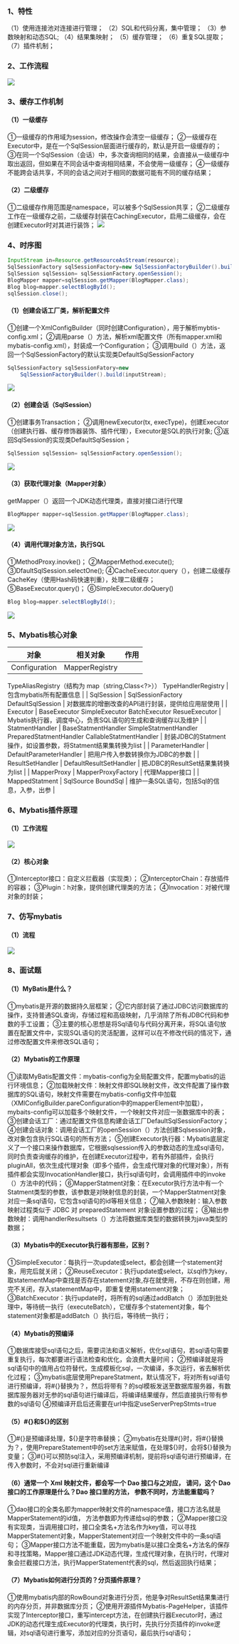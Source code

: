 ### 1、特性
（1）使用连接池对连接进行管理；
（2）SQL和代码分离，集中管理；
（3）参数映射和动态SQL;
（4）结果集映射；
（5）缓存管理；
（6）重复SQL提取<sql>；
（7）插件机制；
### 2、工作流程
![](https://cdn.nlark.com/yuque/0/2023/jpeg/29496365/1674623806507-d24dcbe7-615d-4bbb-adb4-137393d002d1.jpeg)
### 3、缓存工作机制
#### （1）一级缓存
①一级缓存的作用域为session，修改操作会清空一级缓存；
②一级缓存在Executor中，是在一个SqlSession层面进行缓存的，默认是开启一级缓存的；
③在同一个SqlSession（会话）中，多次查询相同的结果，会直接从一级缓存中取出返回，但如果在不同会话中查询相同结果，不会使用一级缓存；
④一级缓存不能跨会话共享，不同的会话之间对于相同的数据可能有不同的缓存结果；
#### （2）二级缓存
①二级缓存作用范围是namespace，可以被多个SqlSession共享；
②二级缓存工作在一级缓存之前，二级缓存封装在CachingExecutor，启用二级缓存，会在创建Executor时对其进行装饰；
![](https://cdn.nlark.com/yuque/0/2023/jpeg/29496365/1674103865373-c5faa590-1eeb-4dee-b716-4dd5a7735a1d.jpeg)
### 4、时序图
```java
InputStream in=Resource.getResourceAsStream(resource);
SqlSessionFactory sqlSessionFactory=new SqlSessionFactoryBuilder().build(in);
SqlSession sqlSession= sqlSessionFactory.openSession();
BlogMapper mapper=sqlSession.getMapper(BlogMapper.class);
Blog blog=mapper.selectBlogById();
sqlSession.close();
```
#### （1）创建会话工厂类，解析配置文件
①创建一个XmlConfigBuilder（同时创建Configuration），用于解析mybtis-config.xml；
②调用parse（）方法，解析xml配置文件（所有mapper.xml和mybatis-config.xml），封装成一个Configuration；
③调用build（）方法，返回一个SqlSessionFactory的默认实现类DefaultSqlSessionFactory
```java
SqlSessionFactory sqlSessionFatory=new 
    SqlSessionFactoryBuilder().build(inputStream);
```
![](https://cdn.nlark.com/yuque/0/2023/jpeg/29496365/1674448936681-f8748a74-3223-4732-a102-dbbf1eb5fdeb.jpeg)
#### （2）创建会话（SqlSession）
①创建事务Transaction；
②调用newExecutor(tx, execType)，创建Executor（创建执行器、缓存修饰器装饰、插件代理），Executor是SQL的执行对象;
③返回SqlSession的实现类DefaultSqlSession；
```java
SqlSession sqlSession= sqlSessionFactory.openSession();
```
![](https://cdn.nlark.com/yuque/0/2023/jpeg/29496365/1673946787216-97b468a0-d3cd-4cda-8213-2b3073e35064.jpeg)
#### （3）获取代理对象（Mapper对象）
getMapper（）返回一个JDK动态代理类，直接对接口进行代理
```java
BlogMapper mapper=sqlSession.getMapper(BlogMapper.class);
```
![](https://cdn.nlark.com/yuque/0/2023/jpeg/29496365/1673947337018-4b35b32a-a8d7-41e8-8a84-954bb6bb25eb.jpeg)
#### （4）调用代理对象方法，执行SQL
①MethodProxy.inovke()；
②MapperMethod.execute();
③DfaultSqlSession.selectOne();
④CacheExecutor.query（），创建二级缓存CacheKey（使用Hash码快速判重），处理二级缓存；
⑤BaseExecutor.query()；
⑥SimpleExecutor.doQuery()
```java
Blog blog=mapper.selectBlogById();
```
![](https://cdn.nlark.com/yuque/0/2023/jpeg/29496365/1674459644947-1dd69a0a-3c0c-4a5c-986b-64c4731b2fff.jpeg)
### 5、Mybatis核心对象
| 对象 | 相关对象 | 作用 |
| --- | --- | --- |
| Configuration | MapperRegistry
TypeAliasRegistry（结构为
map（string,Class<?>））
TypeHandlerRegistry | 包含mybatis所有配置信息 |
| SqlSession | SqlSessionFactory
DefaultSqlSession | 对数据库的增删改查的API进行封装，提供给应用层使用 |
| Executor | BaseExecutor
SimpleExecutor
BatchExecutor
ResueExecutor | Mybatis执行器，调度中心，负责SQL语句的生成和查询缓存以及维护 |
| StatmentHandler | BaseStatmentHandler
SimpleStatmentHandler
PreparedStatmentHandler
CallableStatmentHandler | 封装JDBC的Statment操作，如设置参数，将Statment结果集转换为list |
| ParameterHandler | DefaultParameterHandler | 把用户传入参数转换你为JDBC的参数 |
| ResultSetHandler | DefaultResultSetHandler | 把JDBC的ResultSet结果集转换为list |
| MapperProxy | MapperProxyFactory | 代理Mapper接口 |
| MappedStatment | SqlSource
BoundSql | 维护一条SQL语句，包括Sql的信息，入参，出参 |

### 6、Mybatis插件原理
#### （1）工作流程
![](https://cdn.nlark.com/yuque/0/2023/jpeg/29496365/1674628830100-322d13ab-9332-4173-942a-ef66619327c8.jpeg)
#### （2）核心对象
①Interceptor接口：自定义拦截器（实现类）；
②InterceptorChain：存放插件的容器；
③Plugin：h对象，提供创建代理类的方法；
④Invocation：对被代理对象的封装；
### 7、仿写mybatis
#### （1）流程
![](https://cdn.nlark.com/yuque/0/2023/jpeg/29496365/1674713930297-d079ae8e-7e3a-447e-b038-8ffd1147b0ed.jpeg)
### 8、面试题
#### （1）MyBatis是什么？
①mybatis是开源的数据持久层框架；
②它内部封装了通过JDBC访问数据库的操作，支持普通SQL查询，存储过程和高级映射，几乎消除了所有JDBC代码和参数的手工设置；
③主要的核心思想是将Sql语句与代码分离开来，将SQL语句放置在配置文件中，实现SQL语句的灵活配置，这样可以在不修改代码的情况下，通过修改配置文件来修改SQL语句；
#### （2）Mybatis的工作原理
①读取MyBatis配置文件：mybatis-config为全局配置文件，配置mybatis的运行环境信息；
②加载映射文件：映射文件即SQL映射文件，改文件配置了操作数据库的SQL语句，映射文件需要在mybatis-config文件中加载（XMlConfigBuilder.pareConfiguration中的mapperElement中加载），mybaits-config可以加载多个映射文件，一个映射文件对应一张数据库中的表；
③创建会话工厂：通过配置文件信息构建会话工厂DefaultSqlSessionFactory；
④创建会话对象：调用会话工厂的openSession（）方法创建Sqlsession对象，改对象包含执行SQL语句的所有方法；
⑤创建Executor执行器：Mybatis底层定义了一个接口来操作数据库，它根据sqlsession传入的参数动态的生成sql语句，同时负责查询缓存的维护，在创建Executor过程中，若有外部插件，会执行pluginAll，依次生成代理对象（即多个插件，会生成代理对象的代理对象），所有插件都会实现InvocationHandler接口，执行sql语句时，会调用插件中的invoke（）方法中的代码；
⑥MapperStatment对象：在Executor执行方法中有一个Statment类型的参数，该参数是对映射信息的封装，一个MapperStatment对象对应一条sql语句，它包含sql语句的id等相关信息；
⑦输入参数映射：输入参数映射过程类似于 JDBC 对 preparedStatement 对象设置参数的过程；
⑧输出参数映射：调用handlerResultsets（）方法将数据库类型的数据转换为java类型的数据；
#### （3）Mybatis中的Executor执行器有那些，区别？
①SimpleExecutor：每执行一次update或select，都会创建一个statement对象，用完后就关闭；
②ReuseExecutor：执行update或select，以sql作为key，取statementMap中查找是否存在statement对象,存在就使用，不存在则创建，用完不关闭，存入statementMap中，即重复使用statement对象；
③BatchExecutor：执行update时，将所有的sql通过addBatch（）添加到批处理中，等待统一执行（executeBatch），它缓存多个statement对象，每个statement对象都是addBatch（）执行后，等待统一执行；
#### （4）Mybatis的预编译
①数据库接受sql语句之后，需要词法和语义解析，优化sql语句，若sql语句需要重复执行，每次都要进行语法检查和优化，会浪费大量时间；
②预编译就是将sql语句中的值用占位符替代，生成模板化sql，一次编译，多次运行，省去解析优化过程；
③mybatis底层使用PrepareStatment，默认情况下，将对所有sql语句进行预编译，将#{}替换为？，然后将带有？的sql模板发送至数据库服务器，有数据库服务器对无参的sql语句进行编译后，将编译结果缓存，然后直接执行带有参数的sql语句
④预编译开启后还需要在url中指定useServerPrepStmts=true
#### （5）#{}和${}的区别
①#{}是预编译处理，${}是字符串替换；
②mybatis在处理#{}时，将#{}替换为？，使用PrepareStatement中的set方法来赋值，在处理${}时，会将${}替换为变量；
③#{}可以预防sql注入，采用预编译机制，提前将sql语句进行预编译，在传入参数时，不会对sql进行重新编译
#### （6）通常一个 Xml 映射文件，都会写一个 Dao 接口与之对应， 请问，这个 Dao 接口的工作原理是什么？Dao 接口里的方法， 参数不同时，方法能重载吗？
①dao接口的全类名即为mapper映射文件的namespace值，接口方法名就是MapperStatement的id值，
方法参数即为传递给sql的参数；
②Mapper接口没有实现类，当调用接口时，接口全类名+方法名作为key值，可以寻找MapperStatement对象，MapperStatement对应一个映射文件中的一条sql语句；
③Mapper接口方法不能重载，因为mybatis是以接口全类名+方法名的保存和寻找策略，Mapper接口通过JDK动态代理，生成代理对象，在执行时，代理对象会拦截接口方法，执行MapperStatement代表的sql，然后返回执行结果；
#### （7）Mybatis如何进行分页的？分页插件原理？
①使用mybatis内部的RowBound对象进行分页，他是争对ResultSet结果集进行的内存分页，并非数据库分页；
②使用开源插件Mybatis-PageHelper，该插件实现了Interceptor接口，重写intercept方法，在创建执行器Executor时，通过JDK的动态代理生成Executor的代理类，执行时，先执行分页插件的invoke逻辑，对sql语句进行重写，添加对应的分页语句，最后执行sql语句；

